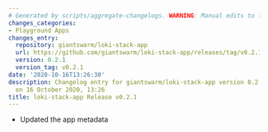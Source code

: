 ```yaml
---
# Generated by scripts/aggregate-changelogs. WARNING: Manual edits to this files will be overwritten.
changes_categories:
- Playground Apps
changes_entry:
  repository: giantswarm/loki-stack-app
  url: https://github.com/giantswarm/loki-stack-app/releases/tag/v0.2.1
  version: 0.2.1
  version_tag: v0.2.1
date: '2020-10-16T13:26:30'
description: Changelog entry for giantswarm/loki-stack-app version 0.2.1, published
  on 16 October 2020, 13:26
title: loki-stack-app Release v0.2.1
---
```


- Updated the app metadata
